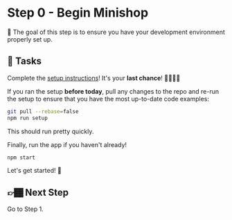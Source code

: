 # Step 0 - Begin Minishop

🏅 The goal of this step is to ensure you have your development environment properly set up.

## 📝 Tasks

Complete the [setup instructions](../../README.md#setup)! It's your **last chance**! 🏃🏾‍♂️💨

If you ran the setup **before today**, pull any changes to the repo and re-run the setup to ensure that you have the most up-to-date code examples:

```sh
git pull --rebase=false
npm run setup
```

This should run pretty quickly.

Finally, run the app if you haven't already!

```sh
npm start
```

Let's get started! 🎉

## 👉🏾 Next Step

Go to Step 1.
